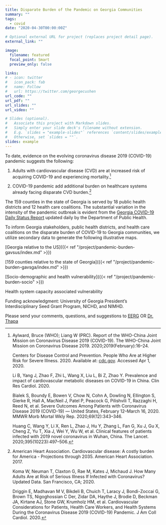 ```yaml
---
title: Disparate Burden of the Pandemic on Georgia Communities
summary: ""
tags: 
  - covid
date: "2020-04-30T00:00:00Z"

# Optional external URL for project (replaces project detail page).
external_link: ""

image:
  filename: featured
  focal_point: Smart
  preview_only: false

links:
# - icon: twitter
#   icon_pack: fab
#   name: Follow
#   url: https://twitter.com/georgecushen
url_code: ""
url_pdf: ""
url_slides: ""
url_video: ""

# Slides (optional).
#   Associate this project with Markdown slides.
#   Simply enter your slide deck's filename without extension.
#   E.g. `slides = "example-slides"` references `content/slides/example-slides.md`.
#   Otherwise, set `slides = ""`.
slides: example
---
```


To date, evidence on the evolving coronavirus disease 2019 (COVID-19) pandemic suggests the following:

1.	Adults with cardiovascular disease (CVD) are at increased risk of acquiring COVID-19 and experiencing mortality.[^longnote1]

2.	COVID-19 pandemic add additional burden on healthcare systems already facing disparate CVD burden.[^longnote2]

The 159 counties in the state of Georgia is served by 18 public health districts and 12 health care coalitions. The substantial variation in the intensity of the pandemic outbreak is evident from the <a href="https://dph.georgia.gov/covid-19-daily-status-report" target="_blank">Georgia COVID-19 Daily Status Report</a> updated daily by the Department of Public Health. 

To inform Georgia stakeholders, public health districts, and health care coalitions on the disparate burden of COVID-19 to Georgia communities, we utilize secondary data to generate the following illustrative maps. 

[Georgia relative to the US]({{< ref "/project/pandemic-burden-gavsus/index.md" >}})

[159 counties relative to the state of Georgia]({{< ref "/project/pandemic-burden-gavsga/index.md" >}})

[Socio-demographic and health vulnerability]({{< ref "/project/pandemic-burden-socio" >}})

Health system capacity associated vulnerability

Funding acknowledgment: University of Georgia President’s Interdisciplinary Seed Grant Program, NICHD, and NIMHD. 

Please send your comments, questions, and suggestions to [EERG](mailto:eerg@uga.edu) OR [Dr. Thapa](mailto:jrthapa@uga.edu)

[^longnote1]: Aylward, Bruce (WHO); Liang W (PRC). Report of the WHO-China Joint Mission on Coronavirus Disease 2019 (COVID-19). The WHO-China Joint Mission on Coronavirus Disease 2019. 2020;2019(February):16–24. 
     
     Centers for Disease Control and Prevention. People Who Are at Higher Risk for Severe Illness. 2020. Available at: <a href="https://www.cdc.gov/coronavirus/2019-ncov/need-extra-precautions/people-at-higher-risk.html" target="_blank">cdc.gov</a>. Accessed Apr 1, 2020. 
     
     Li B, Yang J, Zhao F, Zhi L, Wang X, Liu L, Bi Z, Zhao Y. Prevalence and impact of cardiovascular metabolic diseases on COVID-19 in China. Clin Res Cardiol. 2020. 
     
     Bialek S, Boundy E, Bowen V, Chow N, Cohn A, Dowling N, Ellington S, Gierke R, Hall A, MacNeil J, Patel P, Peacock G, Pilishvili T, Razzaghi H, Reed N, et al. Severe Outcomes Among Patients with Coronavirus Disease 2019 (COVID-19) — United States, February 12–March 16, 2020. MMWR Morb Mortal Wkly Rep. 2020;69(12):343–346. 
     
     Huang C, Wang Y, Li X, Ren L, Zhao J, Hu Y, Zhang L, Fan G, Xu J, Gu X, Cheng Z, Yu T, Xia J, Wei Y, Wu W, et al. Clinical features of patients infected with 2019 novel coronavirus in Wuhan, China. The Lancet. 2020;395(10223):497–506.


[^longnote2]: American Heart Association. Cardiovascular disease: A costly burden for America - Projections through 2035. American Heart Association. 2017. 

     Koma W, Neuman T, Claxton G, Rae M, Kates J, Michaud J. How Many Adults Are at Risk of Serious Illness If Infected with Coronavirus? Updated Data. San Francisco, CA; 2020. 

     Driggin E, Madhavan M V, Bikdeli B, Chuich T, Laracy J, Bondi-Zoccai G, Brown TS, Nigoghossian C Der, Zidar DA, Haythe J, Brodie D, Beckman JA, Kirtane AJ, Stone GW, Krumholz HM, et al. Cardiovascular Considerations for Patients, Health Care Workers, and Health Systems During the Coronavirus Disease 2019 (COVID-19) Pandemic. J Am Coll Cardiol. 2020.

